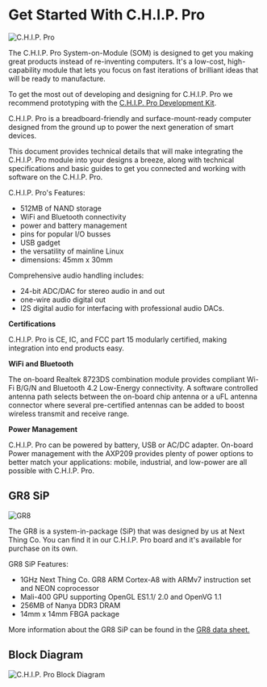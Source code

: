 # Get Started With C.H.I.P. Pro

![C.H.I.P. Pro](images/CHIP_ProMain.jpg)

The C.H.I.P. Pro System-on-Module (SOM) is designed to get you making great products instead of re-inventing computers. It's a low-cost, high-capability module that lets you focus on fast iterations of brilliant ideas that will be ready to manufacture.

To get the most out of developing and designing for C.H.I.P. Pro we recommend prototyping with the [C.H.I.P. Pro Development Kit](http://docs.getchip.com/chip_pro_devkit.html). 

C.H.I.P. Pro is a breadboard-friendly and surface-mount-ready computer designed from the ground up to power the next generation of smart devices. 

This document provides technical details that will make integrating the C.H.I.P. Pro module into your designs a breeze, along with technical specifications and basic guides to get you connected and working with software on the C.H.I.P. Pro. 

C.H.I.P. Pro's Features:

* 512MB of NAND storage
* WiFi and Bluetooth connectivity
* power and battery management
* pins for popular I/O busses
* USB gadget
* the versatility of mainline Linux 
* dimensions: 45mm x 30mm

Comprehensive audio handling includes:

* 24-bit ADC/DAC for stereo audio in and out
* one-wire audio digital out
* I2S digital audio for interfacing with professional audio DACs.

**Certifications**

C.H.I.P. Pro is CE, IC, and FCC part 15 modularly certified, making integration into end products easy. 

**WiFi and Bluetooth**

The on-board Realtek 8723DS combination module provides compliant Wi-Fi B/G/N and Bluetooth 4.2 Low-Energy connectivity. A software controlled antenna path selects between the on-board chip antenna or a uFL antenna connector where several pre-certified antennas can be added to boost wireless transmit and receive range. 

**Power Management**

C.H.I.P. Pro can be powered by battery, USB or AC/DC adapter. On-board Power management with the AXP209 provides plenty of power options to better match your applications: mobile, industrial, and low-power are all possible with C.H.I.P. Pro. 


## GR8 SiP

![GR8](images/CHIP-Pro-Exploded-View.png)

The GR8 is a system-in-package (SiP) that was designed by us at Next Thing Co. You can find it in our C.H.I.P. Pro board and it's available for purchase on its own.

GR8 SiP Features:

* 1GHz Next Thing Co. GR8 ARM Cortex-A8 with ARMv7 instruction set and NEON coprocessor
* Mali-400 GPU supporting OpenGL ES1.1/ 2.0 and OpenVG 1.1
* 256MB of Nanya DDR3 DRAM
* 14mm x 14mm FBGA package 

More information about the GR8 SiP can be found in the [GR8 data sheet.](https://github.com/NextThingCo/CHIP_Pro-Hardware/raw/master/Datasheets/GR8_Datasheet_v1.0.pdf)

## Block Diagram

![C.H.I.P. Pro Block Diagram](images/block_diagram.jpg)

